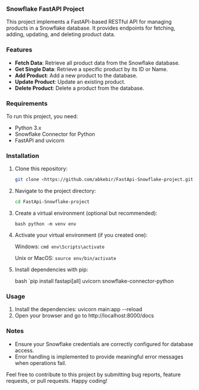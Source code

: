 ### Snowflake FastAPI Project

This project implements a FastAPI-based RESTful API for managing products in a Snowflake database. It provides endpoints for fetching, adding, updating, and deleting product data.

### Features

- **Fetch Data**: Retrieve all product data from the Snowflake database.
- **Get Single Data**: Retrieve a specific product by its ID or Name.
- **Add Product**: Add a new product to the database.
- **Update Product**: Update an existing product.
- **Delete Product**: Delete a product from the database.

### Requirements

To run this project, you need:

- Python 3.x
- Snowflake Connector for Python
- FastAPI and uvicorn

### Installation

1. Clone this repository:

   ```bash
   git clone <https://github.com/abkebir/FastApi-Snowflake-project.git>
   
2. Navigate to the project directory:

   ````bash
   cd FastApi-Snowflake-project

3. Create a virtual environment (optional but recommended):

   `bash python -m venv env`

4. Activate your virtual environment (if you created one):

   Windows:
   `cmd env\Scripts\activate`

   Unix or MacOS:
   `source env/bin/activate`

5. Install dependencies with pip:

   bash `pip install fastapi[all] uvicorn snowflake-connector-python

### Usage
1. Install the dependencies:
    uvicorn main:app --reload
2. Open your browser and go to http://localhost:8000/docs

### Notes
- Ensure your Snowflake credentials are correctly configured for database access.
- Error handling is implemented to provide meaningful error messages when operations fail.

        
   

Feel free to contribute to this project by submitting bug reports, feature requests, or pull requests. Happy coding!


